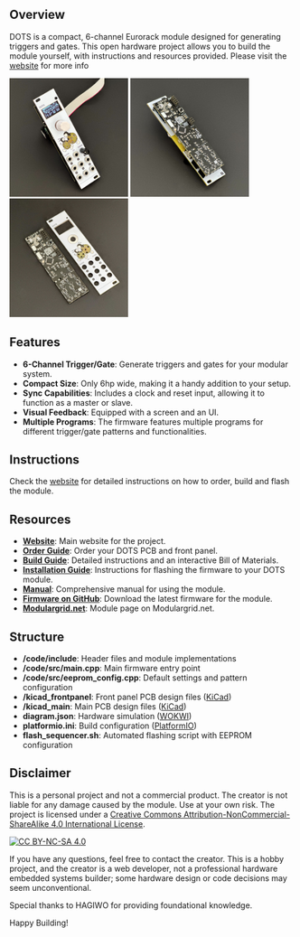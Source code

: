 ## Overview

DOTS is a compact, 6-channel Eurorack module designed for generating triggers and gates. This open hardware project allows you to build the module yourself, with instructions and resources provided. Please visit the [website](http://www.d-o-t-s.net) for more info
<p align="left">
  <img src="/gh-images/frontside.jpg" alt="frontside" width="210"/>
  <img src="/gh-images/backside.jpg" alt="backside" width="210"/>
  <img src="/gh-images/pcb.jpg" alt="pcb" width="210"/>
</p>

## Features

- **6-Channel Trigger/Gate**: Generate triggers and gates for your modular system.
- **Compact Size**: Only 6hp wide, making it a handy addition to your setup.
- **Sync Capabilities**: Includes a clock and reset input, allowing it to function as a master or slave.
- **Visual Feedback**: Equipped with a screen and an UI.
- **Multiple Programs**: The firmware features multiple programs for different trigger/gate patterns and functionalities.

## Instructions

Check the [website](http://www.d-o-t-s.net) for detailed instructions on how to order, build and flash the module.

## Resources

- **[Website](http://www.d-o-t-s.net)**: Main website for the project.
- **[Order Guide](http://www.d-o-t-s.net/order)**: Order your DOTS PCB and front panel.
- **[Build Guide](http://www.d-o-t-s.net/build)**: Detailed instructions and an interactive Bill of Materials.
- **[Installation Guide](http://www.d-o-t-s.net/installation)**: Instructions for flashing the firmware to your DOTS module.
- **[Manual](http://www.d-o-t-s.net/manual)**: Comprehensive manual for using the module.
- **[Firmware on GitHub](https://www.github.com/releases)**: Download the latest firmware for the module.
- **[Modulargrid.net](https://modulargrid.net/e/other-unknown-dots)**: Module page on Modulargrid.net.

## Structure

- **/code/include**: Header files and module implementations
- **/code/src/main.cpp**: Main firmware entry point
- **/code/src/eeprom_config.cpp**: Default settings and pattern configuration
- **/kicad_frontpanel**: Front panel PCB design files ([KiCad](https://kicad.org))
- **/kicad_main**: Main PCB design files ([KiCad](https://kicad.org))
- **diagram.json**: Hardware simulation ([WOKWI](https://wokwi.com))
- **platformio.ini**: Build configuration ([PlatformIO](https://platformio.org))
- **flash_sequencer.sh**: Automated flashing script with EEPROM configuration

## Disclaimer

This is a personal project and not a commercial product. The creator is not liable for any damage caused by the module. Use at your own risk. The project is licensed under a [Creative Commons Attribution-NonCommercial-ShareAlike 4.0 International License][cc-by-nc-sa].

[![CC BY-NC-SA 4.0][cc-by-nc-sa-shield]][cc-by-nc-sa]

If you have any questions, feel free to contact the creator. This is a hobby project, and the creator is a web developer, not a professional hardware embedded systems builder; some hardware design or code decisions may seem unconventional.

Special thanks to HAGIWO for providing foundational knowledge.

Happy Building!


[cc-by-nc-sa]: http://creativecommons.org/licenses/by-nc-sa/4.0/
[cc-by-nc-sa-shield]: https://img.shields.io/badge/License-CC%20BY--NC--SA%204.0-lightgrey.svg
